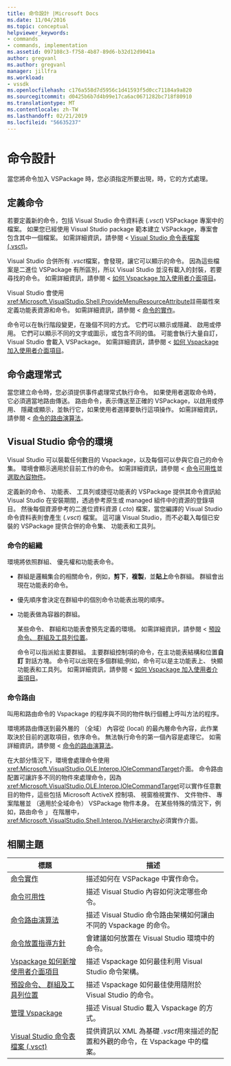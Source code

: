```yaml
---
title: 命令設計 |Microsoft Docs
ms.date: 11/04/2016
ms.topic: conceptual
helpviewer_keywords:
- commands
- commands, implementation
ms.assetid: 097108c3-f758-4b87-89d6-b32d12d9041a
author: gregvanl
ms.author: gregvanl
manager: jillfra
ms.workload:
- vssdk
ms.openlocfilehash: c176a558d7d5956c1d41593f5d0cc71184a9a820
ms.sourcegitcommit: d0425b6b7d4b99e17ca6ac0671282bc718f80910
ms.translationtype: MT
ms.contentlocale: zh-TW
ms.lasthandoff: 02/21/2019
ms.locfileid: "56635237"
---
```

# <a name="command-design"></a>命令設計
當您將命令加入 VSPackage 時，您必須指定所要出現，時，它的方式處理。

## <a name="define-commands"></a>定義命令
 若要定義新的命令，包括 Visual Studio 命令資料表 (*.vsct*) VSPackage 專案中的檔案。 如果您已經使用 Visual Studio package 範本建立 VSPackage，專案會包含其中一個檔案。 如需詳細資訊，請參閱 < [Visual Studio 命令表檔案 (.vsct)](../../extensibility/internals/visual-studio-command-table-dot-vsct-files.md)。

 Visual Studio 合併所有 *.vsct*檔案，會發現，讓它可以顯示的命令。 因為這些檔案是二進位 VSPackage 有所區別，所以 Visual Studio 並沒有載入的封裝，若要尋找的命令。 如需詳細資訊，請參閱 <<c0> [ 如何 Vspackage 加入使用者介面項目](../../extensibility/internals/how-vspackages-add-user-interface-elements.md)。

 Visual Studio 會使用<xref:Microsoft.VisualStudio.Shell.ProvideMenuResourceAttribute>註冊屬性來定義功能表資源和命令。 如需詳細資訊，請參閱 <<c0> [ 命令的實作](../../extensibility/internals/command-implementation.md)。

 命令可以在執行階段變更，在幾個不同的方式。 它們可以顯示或隱藏、 啟用或停用。 它們可以顯示不同的文字或圖示，或包含不同的值。 可能會執行大量自訂，Visual Studio 會載入 VSPackage。 如需詳細資訊，請參閱 <<c0> [ 如何 Vspackage 加入使用者介面項目](../../extensibility/internals/how-vspackages-add-user-interface-elements.md)。

## <a name="command-handlers"></a>命令處理常式
 當您建立命令時，您必須提供事件處理常式執行命令。 如果使用者選取命令時，它必須適當地路由傳送。 路由命令，表示傳送至正確的 VSPackage，以啟用或停用、 隱藏或顯示，並執行它，如果使用者選擇要執行這項操作。 如需詳細資訊，請參閱 <<c0> [ 命令的路由演算法](../../extensibility/internals/command-routing-algorithm.md)。

## <a name="visual-studio-command-environment"></a>Visual Studio 命令的環境
 Visual Studio 可以裝載任何數目的 Vspackage，以及每個可以參與它自己的命令集。 環境會顯示適用於目前工作的命令。 如需詳細資訊，請參閱 <<c0> [ 命令可用性](../../extensibility/internals/command-availability.md)並[選取內容物件](../../extensibility/internals/selection-context-objects.md)。

 定義新的命令、 功能表、 工具列或捷徑功能表的 VSPackage 提供其命令資訊給 Visual Studio 在安裝期間，透過參考原生或 managed 組件中的資源的登錄項目。 然後每個資源參考的二進位資料資源 (*.cto*) 檔案，當您編譯的 Visual Studio 命令資料表則會產生 (*.vsct*) 檔案。 這可讓 Visual Studio，而不必載入每個已安裝的 VSPackage 提供合併的命令集、 功能表和工具列。

### <a name="command-organization"></a>命令的組織
 環境將依照群組、 優先權和功能表命令。

- 群組是邏輯集合的相關命令，例如，**剪下**，**複製**，並**貼上**命令群組。 群組會出現在功能表的命令。

- 優先順序會決定在群組中的個別命令功能表出現的順序。

- 功能表做為容器的群組。

  某些命令、 群組和功能表會預先定義的環境。 如需詳細資訊，請參閱 <<c0> [ 預設命令、 群組及工具列位置](../../extensibility/internals/default-command-group-and-toolbar-placement.md)。

  命令可以指派給主要群組。 主要群組控制項的命令，在主功能表結構和位置**自訂** 對話方塊。 命令可以出現在多個群組;例如，命令可以是主功能表上、 快顯功能表和工具列。 如需詳細資訊，請參閱 <<c0> [ 如何 Vspackage 加入使用者介面項目](../../extensibility/internals/how-vspackages-add-user-interface-elements.md)。

### <a name="command-routing"></a>命令路由
 叫用和路由命令的 Vspackage 的程序與不同的物件執行個體上呼叫方法的程序。

 環境將路由傳送到最外層的 （全域） 內容從 (local) 的最內層命令內容，此作業取決於目前的選取項目，依序命令。 無法執行命令的第一個內容是處理它。 如需詳細資訊，請參閱 <<c0> [ 命令的路由演算法](../../extensibility/internals/command-routing-algorithm.md)。

 在大部分情況下，環境會處理命令使用<xref:Microsoft.VisualStudio.OLE.Interop.IOleCommandTarget>介面。 命令路由配置可讓許多不同的物件來處理命令，因為<xref:Microsoft.VisualStudio.OLE.Interop.IOleCommandTarget>可以實作任意數目的物件，這些包括 Microsoft ActiveX 控制項、 視窗檢視實作、 文件物件、 專案階層並 （適用於全域命令） VSPackage 物件本身。 在某些特殊的情況下，例如，路由命令 」 在階層中，<xref:Microsoft.VisualStudio.Shell.Interop.IVsHierarchy>必須實作介面。

## <a name="related-topics"></a>相關主題

|標題|描述|
|-----------|-----------------|
|[命令實作](../../extensibility/internals/command-implementation.md)|描述如何在 VSPackage 中實作命令。|
|[命令可用性](../../extensibility/internals/command-availability.md)|描述 Visual Studio 內容如何決定哪些命令。|
|[命令路由演算法](../../extensibility/internals/command-routing-algorithm.md)|描述 Visual Studio 命令路由架構如何讓由不同的 Vspackage 的命令。|
|[命令放置指導方針](../../extensibility/internals/command-placement-guidelines.md)|會建議如何放置在 Visual Studio 環境中的命令。|
|[Vspackage 如何新增使用者介面項目](../../extensibility/internals/how-vspackages-add-user-interface-elements.md)|描述 Vspackage 如何最佳利用 Visual Studio 命令架構。|
|[預設命令、 群組及工具列位置](../../extensibility/internals/default-command-group-and-toolbar-placement.md)|描述 Vspackage 如何最佳使用隨附於 Visual Studio 的命令。|
|[管理 Vspackage](../../extensibility/managing-vspackages.md)|描述 Visual Studio 載入 Vspackage 的方式。|
|[Visual Studio 命令表檔案 (.vsct)](../../extensibility/internals/visual-studio-command-table-dot-vsct-files.md)|提供資訊以 XML 為基礎 *.vsct*用來描述的配置和外觀的命令，在 Vspackage 中的檔案。|